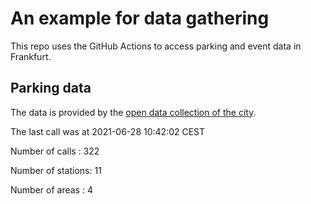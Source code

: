 # An example for data gathering

This repo uses the GitHub Actions to access parking and event data in Frankfurt.

## Parking data
The data is provided by the [open data collection of the city](https://www.offenedaten.frankfurt.de/).

The last call was at 2021-06-28 10:42:02 CEST

Number of calls   : 322

Number of stations:  11

Number of areas   :   4

